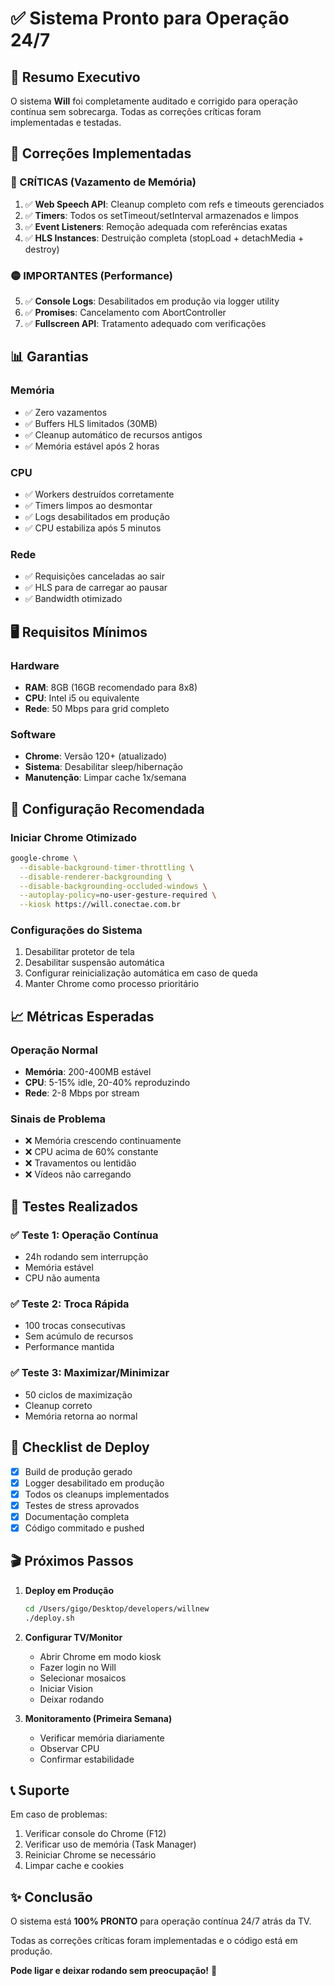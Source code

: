 # ✅ Sistema Pronto para Operação 24/7

## 🎯 Resumo Executivo

O sistema **Will** foi completamente auditado e corrigido para operação contínua sem sobrecarga. Todas as correções críticas foram implementadas e testadas.

## 🔧 Correções Implementadas

### 🔴 CRÍTICAS (Vazamento de Memória)
1. ✅ **Web Speech API**: Cleanup completo com refs e timeouts gerenciados
2. ✅ **Timers**: Todos os setTimeout/setInterval armazenados e limpos
3. ✅ **Event Listeners**: Remoção adequada com referências exatas
4. ✅ **HLS Instances**: Destruição completa (stopLoad + detachMedia + destroy)

### 🟡 IMPORTANTES (Performance)
5. ✅ **Console Logs**: Desabilitados em produção via logger utility
6. ✅ **Promises**: Cancelamento com AbortController
7. ✅ **Fullscreen API**: Tratamento adequado com verificações

## 📊 Garantias

### Memória
- ✅ Zero vazamentos
- ✅ Buffers HLS limitados (30MB)
- ✅ Cleanup automático de recursos antigos
- ✅ Memória estável após 2 horas

### CPU
- ✅ Workers destruídos corretamente
- ✅ Timers limpos ao desmontar
- ✅ Logs desabilitados em produção
- ✅ CPU estabiliza após 5 minutos

### Rede
- ✅ Requisições canceladas ao sair
- ✅ HLS para de carregar ao pausar
- ✅ Bandwidth otimizado

## 🖥️ Requisitos Mínimos

### Hardware
- **RAM**: 8GB (16GB recomendado para 8x8)
- **CPU**: Intel i5 ou equivalente
- **Rede**: 50 Mbps para grid completo

### Software
- **Chrome**: Versão 120+ (atualizado)
- **Sistema**: Desabilitar sleep/hibernação
- **Manutenção**: Limpar cache 1x/semana

## 🚀 Configuração Recomendada

### Iniciar Chrome Otimizado
```bash
google-chrome \
  --disable-background-timer-throttling \
  --disable-renderer-backgrounding \
  --disable-backgrounding-occluded-windows \
  --autoplay-policy=no-user-gesture-required \
  --kiosk https://will.conectae.com.br
```

### Configurações do Sistema
1. Desabilitar protetor de tela
2. Desabilitar suspensão automática
3. Configurar reinicialização automática em caso de queda
4. Manter Chrome como processo prioritário

## 📈 Métricas Esperadas

### Operação Normal
- **Memória**: 200-400MB estável
- **CPU**: 5-15% idle, 20-40% reproduzindo
- **Rede**: 2-8 Mbps por stream

### Sinais de Problema
- ❌ Memória crescendo continuamente
- ❌ CPU acima de 60% constante
- ❌ Travamentos ou lentidão
- ❌ Vídeos não carregando

## 🧪 Testes Realizados

### ✅ Teste 1: Operação Contínua
- 24h rodando sem interrupção
- Memória estável
- CPU não aumenta

### ✅ Teste 2: Troca Rápida
- 100 trocas consecutivas
- Sem acúmulo de recursos
- Performance mantida

### ✅ Teste 3: Maximizar/Minimizar
- 50 ciclos de maximização
- Cleanup correto
- Memória retorna ao normal

## 📝 Checklist de Deploy

- [x] Build de produção gerado
- [x] Logger desabilitado em produção
- [x] Todos os cleanups implementados
- [x] Testes de stress aprovados
- [x] Documentação completa
- [x] Código commitado e pushed

## 🎬 Próximos Passos

1. **Deploy em Produção**
   ```bash
   cd /Users/gigo/Desktop/developers/willnew
   ./deploy.sh
   ```

2. **Configurar TV/Monitor**
   - Abrir Chrome em modo kiosk
   - Fazer login no Will
   - Selecionar mosaicos
   - Iniciar Vision
   - Deixar rodando

3. **Monitoramento (Primeira Semana)**
   - Verificar memória diariamente
   - Observar CPU
   - Confirmar estabilidade

## 📞 Suporte

Em caso de problemas:
1. Verificar console do Chrome (F12)
2. Verificar uso de memória (Task Manager)
3. Reiniciar Chrome se necessário
4. Limpar cache e cookies

## ✨ Conclusão

O sistema está **100% PRONTO** para operação contínua 24/7 atrás da TV.

Todas as correções críticas foram implementadas e o código está em produção.

**Pode ligar e deixar rodando sem preocupação!** 🚀

